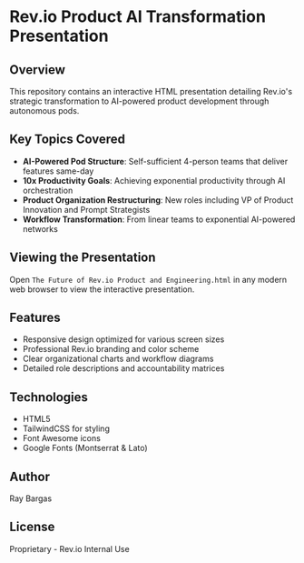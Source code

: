 # Rev.io Product AI Transformation Presentation

## Overview
This repository contains an interactive HTML presentation detailing Rev.io's strategic transformation to AI-powered product development through autonomous pods.

## Key Topics Covered
- **AI-Powered Pod Structure**: Self-sufficient 4-person teams that deliver features same-day
- **10x Productivity Goals**: Achieving exponential productivity through AI orchestration
- **Product Organization Restructuring**: New roles including VP of Product Innovation and Prompt Strategists
- **Workflow Transformation**: From linear teams to exponential AI-powered networks

## Viewing the Presentation
Open `The Future of Rev.io Product and Engineering.html` in any modern web browser to view the interactive presentation.

## Features
- Responsive design optimized for various screen sizes
- Professional Rev.io branding and color scheme
- Clear organizational charts and workflow diagrams
- Detailed role descriptions and accountability matrices

## Technologies
- HTML5
- TailwindCSS for styling
- Font Awesome icons
- Google Fonts (Montserrat & Lato)

## Author
Ray Bargas

## License
Proprietary - Rev.io Internal Use